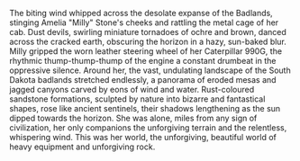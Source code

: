 The biting wind whipped across the desolate expanse of the Badlands, stinging Amelia "Milly"  Stone's cheeks and rattling the metal cage of her cab.  Dust devils, swirling miniature tornadoes of ochre and brown, danced across the cracked earth, obscuring the horizon in a hazy, sun-baked blur.  Milly gripped the worn leather steering wheel of her Caterpillar 990G, the rhythmic thump-thump-thump of the engine a constant drumbeat in the oppressive silence.  Around her, the vast, undulating landscape of the South Dakota badlands stretched endlessly, a panorama of eroded mesas and jagged canyons carved by eons of wind and water.  Rust-coloured sandstone formations, sculpted by nature into bizarre and fantastical shapes, rose like ancient sentinels, their shadows lengthening as the sun dipped towards the horizon.  She was alone, miles from any sign of civilization, her only companions the unforgiving terrain and the relentless, whispering wind.  This was her world, the unforgiving, beautiful world of heavy equipment and unforgiving rock.
